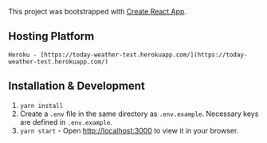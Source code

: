 This project was bootstrapped with [Create React App](https://github.com/facebook/create-react-app).

## Hosting Platform

`Heroku - [https://today-weather-test.herokuapp.com/](https://today-weather-test.herokuapp.com/)`

## Installation & Development

1. `yarn install`
2. Create a `.env` file in the same directory as `.env.example`. Necessary keys are defined in `.env.example`.
3. `yarn start` - Open [http://localhost:3000](http://localhost:3000) to view it in your browser.
